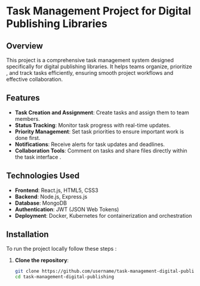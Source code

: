 # Task Management Project for Digital Publishing Libraries

## Overview
This project is a comprehensive task management system designed specifically for digital publishing libraries. It helps teams organize, prioritize  , and track tasks efficiently, ensuring smooth project workflows and effective collaboration.

## Features
- **Task Creation and Assignment**: Create tasks and assign them to team members.
- **Status Tracking**: Monitor task progress with real-time updates.
- **Priority Management**: Set task priorities to ensure important work is done first.
- **Notifications**: Receive alerts for task updates and deadlines.
- **Collaboration Tools**: Comment on tasks and share files directly within the task interface .

## Technologies Used
- **Frontend**: React.js, HTML5, CSS3
- **Backend**: Node.js, Express.js
- **Database**: MongoDB
- **Authentication**: JWT (JSON Web Tokens)
- **Deployment**: Docker, Kubernetes for containerization and orchestration

## Installation
To run the project locally follow these steps :

1. **Clone the repository**:
   ```bash
   git clone https://github.com/username/task-management-digital-publishing.git
   cd task-management-digital-publishing

